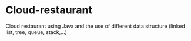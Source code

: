 # Cloud-restaurant
Cloud restaurant using Java and the use of different data structure (linked list, tree, queue, stack,...) 
